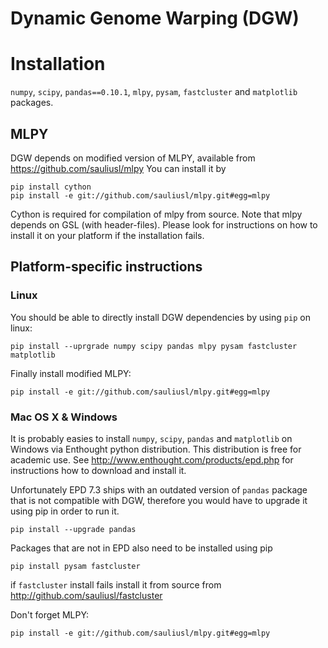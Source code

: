 Dynamic Genome Warping (DGW)
===============

# Installation
`numpy`, `scipy`, `pandas==0.10.1`, `mlpy`, `pysam`, `fastcluster` and `matplotlib` packages.


## MLPY
DGW depends on modified version of MLPY, available from https://github.com/sauliusl/mlpy
You can install it by
```
pip install cython
pip install -e git://github.com/sauliusl/mlpy.git#egg=mlpy
```
Cython is required for compilation of mlpy from source.
Note that mlpy depends on GSL (with header-files). Please look for instructions on how to install it on your platform if the installation fails.

## Platform-specific instructions

### Linux
You should be able to directly install DGW dependencies by using `pip` on linux:
```
pip install --uprgrade numpy scipy pandas mlpy pysam fastcluster matplotlib
```

Finally install modified MLPY:
```
pip install -e git://github.com/sauliusl/mlpy.git#egg=mlpy
```

### Mac OS X & Windows
It is probably easies to install `numpy`, `scipy`, `pandas` and `matplotlib` on Windows via Enthought python distribution. This distribution is free for academic use. See 
http://www.enthought.com/products/epd.php for instructions how to download and install it.

Unfortunately EPD 7.3 ships with an outdated version of `pandas` package that is not compatible with DGW, therefore you would have to upgrade it using pip in order to run it.
```
pip install --upgrade pandas
```

Packages that are not in EPD also need to be installed using pip
```
pip install pysam fastcluster
```

if `fastcluster` install fails install it from source from http://github.com/sauliusl/fastcluster

Don't forget MLPY:
```
pip install -e git://github.com/sauliusl/mlpy.git#egg=mlpy
```

